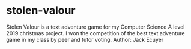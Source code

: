 # stolen-valour
Stolen Valour is a text adventure game for my Computer Science A level 2019 christmas project.
I won the competition of the best text adventure game in my class by peer and tutor voting.
 Author: Jack Ecuyer

